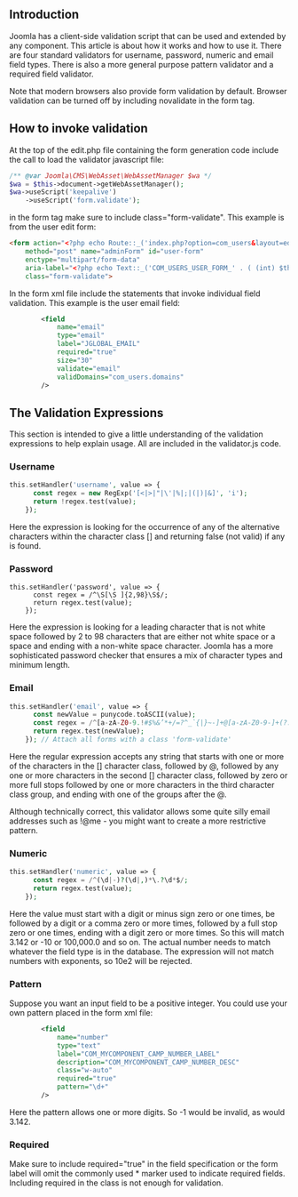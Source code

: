 <!-- Filename: J4.x:Joomla_4_Tips_and_Tricks:_Form_Validation_Basics / Display title: Form Validation -->

## Introduction

Joomla has a client-side validation script that can be used and extended by any component. This article is about how it works and how to use it. There are four standard validators for username, password, numeric and email field types. There is also a more general purpose pattern validator and a required field validator.

Note that modern browsers also provide form validation by default. Browser validation can be turned off by including novalidate in the form tag.

## How to invoke validation

At the top of the edit.php file containing the form generation code include the call to load the validator javascript file:

```php
/** @var Joomla\CMS\WebAsset\WebAssetManager $wa */
$wa = $this->document->getWebAssetManager();
$wa->useScript('keepalive')
    ->useScript('form.validate');
```

in the form tag make sure to include class="form-validate". This example is from the user edit form:

```html
<form action="<?php echo Route::_('index.php?option=com_users&layout=edit&id=' . (int) $this->item->id); ?>"
    method="post" name="adminForm" id="user-form"
    enctype="multipart/form-data"
    aria-label="<?php echo Text::_('COM_USERS_USER_FORM_' . ( (int) $this->item->id === 0 ? 'NEW' : 'EDIT'), true); ?>"
    class="form-validate">
```

In the form xml file include the statements that invoke individual field validation. This example is the user email field:

```xml
        <field
            name="email"
            type="email"
            label="JGLOBAL_EMAIL"
            required="true"
            size="30"
            validate="email"
            validDomains="com_users.domains"
        />
```

## The Validation Expressions

This section is intended to give a little understanding of the validation expressions to help explain usage. All are included in the validator.js code.

### Username

```php
this.setHandler('username', value => {
      const regex = new RegExp('[<|>|"|\'|%|;|(|)|&]', 'i');
      return !regex.test(value);
    });
```

Here the expression is looking for the occurrence of any of the alternative characters within the character class [] and returning false (not valid) if any is found.

### Password

```pnp
this.setHandler('password', value => {
      const regex = /^\S[\S ]{2,98}\S$/;
      return regex.test(value);
    });
```

Here the expression is looking for a leading character that is not white space followed by 2 to 98 characters that are either not white space or a space and ending with a non-white space character. Joomla has a more sophisticated password checker that ensures a mix of character types and minimum length.

### Email

```php
this.setHandler('email', value => {
      const newValue = punycode.toASCII(value);
      const regex = /^[a-zA-Z0-9.!#$%&’*+/=?^_`{|}~-]+@[a-zA-Z0-9-]+(?:\.[a-zA-Z0-9-]+)*$/;
      return regex.test(newValue);
    }); // Attach all forms with a class 'form-validate'
```

Here the regular expression accepts any string that starts with one or more of the characters in the [] character class, followed by @, followed by any one or more characters in the second [] character class, followed by zero or more full stops followed by one or more characters in the third character class group, and ending with one of the groups after the @.

Although technically correct, this validator allows some quite silly email addresses such as !@me - you might want to create a more restrictive pattern.

### Numeric

```php
this.setHandler('numeric', value => {
      const regex = /^(\d|-)?(\d|,)*\.?\d*$/;
      return regex.test(value);
    });
```

Here the value must start with a digit or minus sign zero or one times, be followed by a digit or a comma zero or more times, followed by a full stop zero or one times, ending with a digit zero or more times. So this will match 3.142 or -10 or 100,000.0 and so on. The actual number needs to match whatever the field type is in the database. The expression will not match numbers with exponents, so 10e2 will be rejected.

### Pattern

Suppose you want an input field to be a positive integer. You could use your own pattern placed in the form xml file:

```xml
        <field
            name="number"
            type="text"
            label="COM_MYCOMPONENT_CAMP_NUMBER_LABEL"
            description="COM_MYCOMPONENT_CAMP_NUMBER_DESC"
            class="w-auto"
            required="true"
            pattern="\d+"
        />
```

Here the pattern allows one or more digits. So -1 would be invalid, as would 3.142.

### Required

Make sure to include required="true" in the field specification or the form label will omit the commonly used * marker used to indicate required fields. Including required in the class is not enough for validation.
